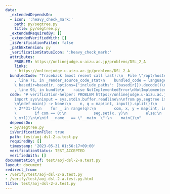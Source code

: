 ```yaml
---
data:
  _extendedDependsOn:
  - icon: ':heavy_check_mark:'
    path: py/segtree.py
    title: py/segtree.py
  _extendedRequiredBy: []
  _extendedVerifiedWith: []
  _isVerificationFailed: false
  _pathExtension: py
  _verificationStatusIcon: ':heavy_check_mark:'
  attributes:
    PROBLEM: https://onlinejudge.u-aizu.ac.jp/problems/DSL_2_A
    links:
    - https://onlinejudge.u-aizu.ac.jp/problems/DSL_2_A
  bundledCode: "Traceback (most recent call last):\n  File \"/opt/hostedtoolcache/Python/3.8.17/x64/lib/python3.8/site-packages/onlinejudge_verify/documentation/build.py\"\
    , line 71, in _render_source_code_stat\n    bundled_code = language.bundle(stat.path,\
    \ basedir=basedir, options={'include_paths': [basedir]}).decode()\n  File \"/opt/hostedtoolcache/Python/3.8.17/x64/lib/python3.8/site-packages/onlinejudge_verify/languages/python.py\"\
    , line 93, in bundle\n    raise NotImplementedError\nNotImplementedError\n"
  code: "# verification-helper: PROBLEM https://onlinejudge.u-aizu.ac.jp/problems/DSL_2_A\n\
    import sys\ninput = sys.stdin.buffer.readline\n\nfrom py.segtree import RMinQ\n\
    \n\ndef main() -> None:\n    n, q = map(int, input().split())\n    seg = RMinQ(n,\
    \ 2**31-1)\n    for _ in range(q):\n        com, x, y = map(int, input().split())\n\
    \        if com == 0:\n            seg.set(x, y)\n        else:\n            print(seg.prod(x,\
    \ y+1))\n\n\nif __name__ == \"__main__\":\n    main()\n"
  dependsOn:
  - py/segtree.py
  isVerificationFile: true
  path: test/aoj-dsl-2-a.test.py
  requiredBy: []
  timestamp: '2023-05-31 01:56:17+09:00'
  verificationStatus: TEST_ACCEPTED
  verifiedWith: []
documentation_of: test/aoj-dsl-2-a.test.py
layout: document
redirect_from:
- /verify/test/aoj-dsl-2-a.test.py
- /verify/test/aoj-dsl-2-a.test.py.html
title: test/aoj-dsl-2-a.test.py
---
```

